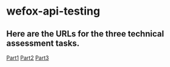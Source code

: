 # wefox-api-testing
## Here are the URLs for the three technical assessment tasks.

[Part1](part1/README.md)
[Part2](part2/README.md)
[Part3](part3/README.md)